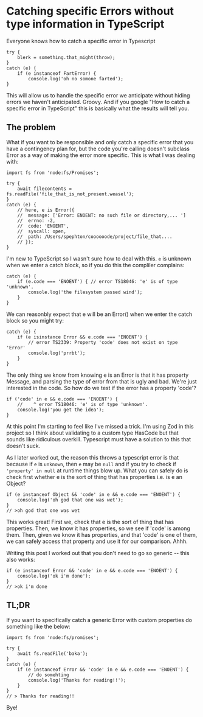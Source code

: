 # Catching specific Errors without type information in TypeScript

Everyone knows how to catch a specific error in Typescript

```
try {
	blerk = something.that_might(throw);
}
catch (e) {
	if (e instanceof FartError) {
		console.log('oh no somone farted');
}
```

This will allow us to handle the specific error we anticipate without hiding errors we haven't anticipated. Groovy. And if you google "How to catch a specific error in TypeScript" this is basically what the results will tell you.

## The problem

What if you want to be responsible and only catch a specific error that you have a contingency plan for, but the code you're calling doesn't subclass Error as a way of making the error more specific. This is what I was dealing with:

```
import fs from 'node:fs/Promises';

try {
	await filecontents = fs.readFile('file_that_is_not_present.weasel');
}
catch (e) {
	// here, e is Error({
	//	message: ['Error: ENOENT: no such file or directory,... ']
	//	errno: -2,
	//	code: 'ENOENT',
	//	syscall: open,
	//	path: /Users/spephton/coooooode/project/file_that....
	// });
}
```

I'm new to TypeScript so I wasn't sure how to deal with this. `e` is unknown when we enter a catch block, so if you do this the compliler complains:

```
catch (e) {
	if (e.code === 'ENOENT') { // error TS18046: 'e' is of type 'unknown'.
		console.log('the filesystem passed wind');
	}
}
```

We can reasonbly expect that e will be an Error() when we enter the catch block so you might try:

```
catch (e) {
	if (e isinstance Error && e.code === 'ENOENT') {
		// error TS2339: Property 'code' does not exist on type 'Error'
		console.log('prrbt');
	}
}
```

The only thing we know from knowing e is an Error is that it has property Message, and parsing the type of error from that is ugly and bad. We're just interested in the code. So how do we test if the error has a property 'code'?

```
if ('code' in e && e.code === 'ENOENT') { 
	//    ^ error TS18046: 'e' is of type 'unknown'.
	console.log('you get the idea');
}
```
At this point I'm starting to feel like I've missed a trick. I'm using Zod in this project so I think about validating to a custom type HasCode but that sounds like ridiculous overkill. Typescript must have a solution to this that doesn't suck.

As I later worked out, the reason this throws a typescript error is that because if `e` is `unknown`, then `e` may be `null` and if you try to check if `'property' in null` at runtime things blow up. What you can safely do is check first whether e is the sort of thing that has properties i.e. is e an Object?

```
if (e instanceof Object && 'code' in e && e.code === 'ENOENT') {
	console.log('oh god that one was wet');
}
// >oh god that one was wet
```

This works great! First we, check that e is the sort of thing that has properties. Then, we know it has properties, so we see if 'code' is among them. Then, given we know it has properties, and that 'code' is one of them, we can safely access that property and use it for our comparison. Ahhh. 

Writing this post I worked out that you don't need to go so generic -- this also works:
```
if (e instanceof Error && 'code' in e && e.code === 'ENOENT') {
	console.log('ok i'm done');
}
// >ok i'm done
```

## TL;DR

If you want to specifically catch a generic Error with custom properties do something like the below:

```
import fs from 'node:fs/promises';

try {
    await fs.readFile('baka');
}
catch (e) {
    if (e instanceof Error && 'code' in e && e.code === 'ENOENT') {
        // do somehting
        console.log('Thanks for reading!!');
    }
}
// > Thanks for reading!!
```
Bye!
